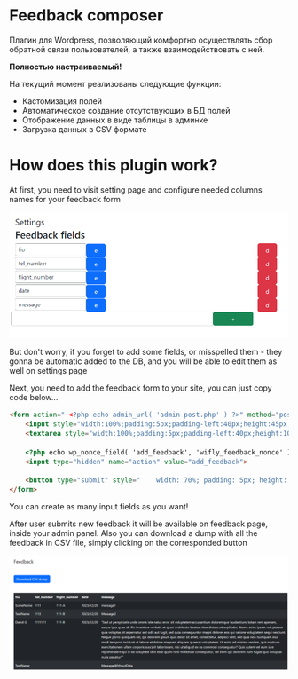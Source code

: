 
# Feedback composer

Плагин для Wordpress, позволяющий комфортно осуществлять сбор обратной связи пользователей, а также взаимодействовать с ней.

**Полностью настраиваемый!**

На текущий момент реализованы следующие функции:

- Кастомизация полей
- Автоматическое создание отсутствующих в БД полей
- Отображение данных в виде таблицы в админке
- Загрузка данных в CSV формате

# How does this plugin work?

At first, you need to visit setting page and configure needed columns names for your feedback form

![Settings image](static/images/settings_image.png)

But don't worry, if you forget to add some fields, or misspelled them - they gonna be automatic added to the DB, and you will be able to edit them as well on settings page

Next, you need to add the feedback form to your site, you can just copy code below...

```html
<form action=" <?php echo admin_url( 'admin-post.php' ) ?>" method="post" style="padding-top:10px">
    <input style="width:100%;padding:5px;padding-left:40px;height:45px;" type="text" placeholder="Your placeholder for the input" name="data[name of the feedback column]">
    <textarea style="width:100%;padding:5px;padding-left:40px;height:105px;margin-top:10px;" type="text" placeholder="Your placeholder for the input" name="data[name of the feedback column]"></textarea>
    
    <?php echo wp_nonce_field( 'add_feedback', 'wifly_feedback_nonce' ) ?> 
    <input type="hidden" name="action" value="add_feedback">
    
    <button type="submit" style="    width: 70%; padding: 5px; height: 48px; margin-top: 10px; font-size: 20px; color: #003864; margin: auto; display: block;">Send feedback</button>
</form>
```

You can create as many input fields as you want!

After user submits new feedback it will be available on feedback page, inside your admin panel. Also you can download a dump with all the feedback in CSV file, simply clicking on the corresponded button

![Feedback image](static/images/feedback_image.png)

